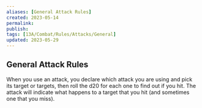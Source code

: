 ```yaml
---
aliases: [General Attack Rules]
created: 2023-05-14
permalink: 
publish: 
tags: [13A/Combat/Rules/Attacks/General]
updated: 2023-05-29
---
```


## General Attack Rules

When you use an attack, you declare which attack you are using and pick its target or targets, then roll the d20 for each one to find out if you hit. The attack will indicate what happens to a target that you hit (and sometimes one that you miss).





